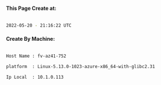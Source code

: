 
   
#### This Page Create at:

```bash

2022-05-20 - 21:16:22 UTC

```

#### Create By Machine:

```bash

Host Name : fv-az41-752

platform  : Linux-5.13.0-1023-azure-x86_64-with-glibc2.31

Ip Local  : 10.1.0.113

```

